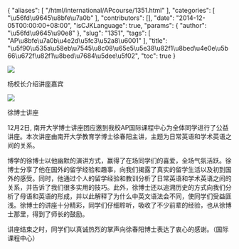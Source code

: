 {
    "aliases": [
        "/html/international/APcourse/1351.html"
    ],
    "categories": [
        "\u56fd\u9645\u8bfe\u7a0b"
    ],
    "contributors": [],
    "date": "2014-12-05T00:00:00+08:00",
    "isCJKLanguage": true,
    "params": {
        "author": "\u56fd\u9645\u90e8"
    },
    "slug": "1351",
    "tags": [
        "AP\u8bfe\u7a0b\u4e2d\u5fc3\u52a8\u6001"
    ],
    "title": "\u5f90\u535a\u58eb\u7545\u8c08\u65e5\u5e38\u82f1\u8bed\u4e0e\u5b66\u672f\u82f1\u8bed\u7684\u5dee\u5f02",
    "toc": true
}

![](https://cdn.tfls.online/mirror/full/2054fce8bd996fe2e536234bad1f945bee0d2b6b.jpg)




杨校长介绍讲座嘉宾




![](https://cdn.tfls.online/mirror/full/0363be683e2eb07e909cffb89b3c1850a181e1ce.jpg)




徐博士讲座




  





12月2日, 南开大学博士讲座团应邀到我校AP国际课程中心为全体同学进行了公益讲座。本次讲座由南开大学教育学博士徐春阳主讲，主题为日常英语和学术英语之间的关系。




博学的徐博士以他幽默的演讲方式，赢得了在场同学们的喜爱，全场气氛活跃。徐博士分享了他在国外的留学经验和趣事，向我们揭露了真实的留学生活以及初到国外的感受。同时，他通过个人的留学经验和教训分析了日常英语和学术英语之间的关系，并告诉了我们很多实用的技巧。此外，徐博士还以追溯历史的方式向我们分析了母语和英语的形成，并以此解释了为什么中英文语法会不同，使同学们受益匪浅。徐博士的讲座十分精彩，同学们仔细聆听，吸收了不少前辈的经验，也从徐博士那里，得到了师长的鼓励。




讲座结束之时，同学们以真诚热烈的掌声向徐春阳博士表达了衷心的感谢。（国际课程中心）




  





  



